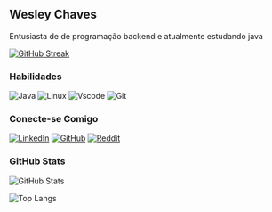 ## Wesley Chaves

Entusiasta de de programação backend e atualmente estudando java



[![GitHub Streak](https://streak-stats.demolab.com/?user=gDarkChaos&theme=bear&background=000&border=30A3DC&dates=FFF)](https://git.io/streak-stats)


### Habilidades

![Java](https://img.shields.io/badge/java-%23ED8B00.svg?style=for-the-badge&logo=openjdk&logoColor=white)
![Linux](https://img.shields.io/badge/Linux-000?style=for-the-badge&logo=linux&logoColor=FCC624)
![Vscode](https://img.shields.io/badge/Vscode-007ACC?style=for-the-badge&logo=visual-studio-code&logoColor=white)
![Git](https://img.shields.io/badge/GIT-E44C30?style=for-the-badge&logo=git&logoColor=white)

### Conecte-se Comigo

[![LinkedIn](https://img.shields.io/badge/LinkedIn-0077B5?style=for-the-badge&logo=linkedin&logoColor=white)](https://www.linkedin.com/in/wesley-chaves-938524290/)
[![GitHub](https://img.shields.io/badge/GitHub-100000?style=for-the-badge&logo=github&logoColor=white)](https://github.com/gDarkChaos)
[![Reddit](https://img.shields.io/badge/Reddit-000?style=for-the-badge&logo=reddit&logoColor=FF4500)](https://www.reddit.com/user/Zephyrum_neo)


### GitHub Stats
![GitHub Stats](https://github-readme-stats.vercel.app/api?username=gDarkChaos&theme=transparent&bg_color=000&border_color=30A3DC&show_icons=true&icon_color=30A3DC&title_color=E94D5F&text_color=FFF)


![Top Langs](https://github-readme-stats-git-masterrstaa-rickstaa.vercel.app/api/top-langs/?username=gDarkChaos&bg_color=000&border_color=30A3DC&title_color=E94D5F&text_color=FFF)
